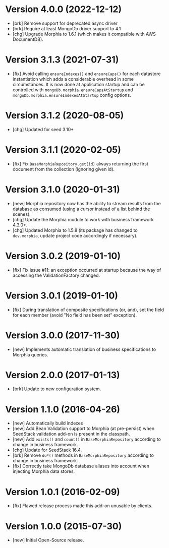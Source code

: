 # Version 4.0.0 (2022-12-12)

* [brk] Remove support for deprecated async driver
* [brk] Require at least MongoDb driver support to 4.1
* [chg] Upgrade Morphia to 1.6.1 (which makes it compatible with AWS DocumentDB).

# Version 3.1.3 (2021-07-31)

* [fix] Avoid calling `ensureIndexes()` and `ensureCaps()` for each datastore instantiation which adds a considerable
  overhead in some circumstances. It is now done at application startup and can be controlled with
  `mongoDb.morphia.ensureCapsAtStartup` and `mongoDb.morphia.ensureIndexesAtStartup` config options.

# Version 3.1.2 (2020-08-05)

* [chg] Updated for seed 3.10+

# Version 3.1.1 (2020-02-05)

* [fix] Fix `BaseMorphiaRepository.get(id)` always returning the first document from the collection (ignoring given id).

# Version 3.1.0 (2020-01-31)

* [new] Morphia repository now has the ability to stream results from the database as consumed (using a cursor instead
  of a list behind the scenes).
* [chg] Update the Morphia module to work with business framework 4.3.0+.
* [chg] Updated Morphia to 1.5.8 (its package has changed to `dev.morphia`, update project code accordingly if
  necessary).

# Version 3.0.2 (2019-01-10)

* [fix] Fix issue #11: an exception occurred at startup because the way of accessing the ValidationFactory changed.

# Version 3.0.1 (2019-01-10)

* [fix] During translation of composite specifications (or, and), set the field for each member (avoid "No field has
  been set" exception).

# Version 3.0.0 (2017-11-30)

* [new] Implements automatic translation of business specifications to Morphia queries.

# Version 2.0.0 (2017-01-13)

* [brk] Update to new configuration system.

# Version 1.1.0 (2016-04-26)

* [new] Automatically build indexes
* [new] Add Bean Validation support to Morphia (at pre-persist) when SeedStack validation add-on is present in the
  classpath.
* [new] Add `exists()` and `count()` in `BaseMorphiaRepository` according to change in business framework.
* [chg] Update for SeedStack 16.4.
* [brk] Remove `do*()` methods in `BaseMorphiaRepository` according to change in business framework.
* [fix] Correctly take MongoDb database aliases into account when injecting Morphia data stores.

# Version 1.0.1 (2016-02-09)

* [fix] Flawed release process made this add-on unusable by clients.

# Version 1.0.0 (2015-07-30)

* [new] Initial Open-Source release.
